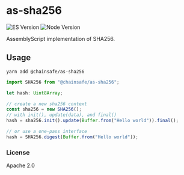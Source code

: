 # as-sha256

![ES Version](https://img.shields.io/badge/ES-2015-yellow)
![Node Version](https://img.shields.io/badge/node-12.x-green)

AssemblyScript implementation of SHA256.

## Usage

`yarn add @chainsafe/as-sha256`

```typescript
import SHA256 from "@chainsafe/as-sha256";

let hash: Uint8Array;

// create a new sha256 context
const sha256 = new SHA256();
// with init(), update(data), and final()
hash = sha256.init().update(Buffer.from("Hello world")).final();

// or use a one-pass interface
hash = SHA256.digest(Buffer.from("Hello world"));
```

### License

Apache 2.0
